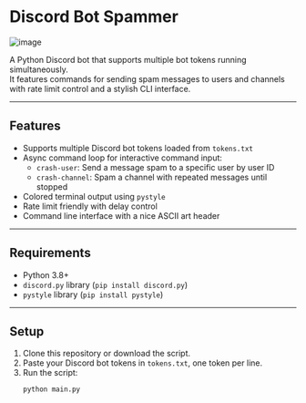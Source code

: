 # Discord Bot Spammer

![image](https://github.com/user-attachments/assets/683835ff-ad97-46c9-b867-2572f1de07a2)


A Python Discord bot that supports multiple bot tokens running simultaneously.  
It features commands for sending spam messages to users and channels with rate limit control and a stylish CLI interface.

---

## Features

- Supports multiple Discord bot tokens loaded from `tokens.txt`
- Async command loop for interactive command input:
  - `crash-user`: Send a message spam to a specific user by user ID
  - `crash-channel`: Spam a channel with repeated messages until stopped
- Colored terminal output using `pystyle`
- Rate limit friendly with delay control
- Command line interface with a nice ASCII art header

---

## Requirements

- Python 3.8+
- `discord.py` library (`pip install discord.py`)
- `pystyle` library (`pip install pystyle`)

---

## Setup

1. Clone this repository or download the script.
2. Paste your Discord bot tokens in `tokens.txt`, one token per line.
3. Run the script:
   ```bash
   python main.py
